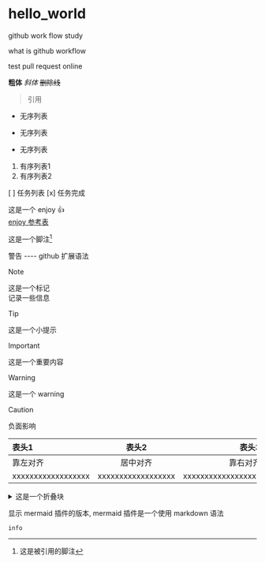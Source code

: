 # hello_world
github work flow study

what is github workflow

test pull request online

__粗体__
_斜体_
~~删除线~~

> 引用

* 无序列表
- 无序列表
+ 无序列表

1. 有序列表1
2. 有序列表2

[ ] 任务列表
[x] 任务完成

这是一个 enjoy :+1:     
[enjoy 参考表](https://github.com/ikatyang/emoji-cheat-sheet/blob/master/README.md)

这是一个脚注[^1]


警告 ---- github 扩展语法
> [!NOTE]
> 这是一个标记    
> 记录一些信息

> [!TIP]
> 这是一个小提示

> [!IMPORTANT]
> 这是一个重要内容

> [!WARNING]
> 这是一个 warning

> [!CAUTION]
> 负面影响


| 表头1 | 表头2 | 表头3 |
| :-- | :--: | --: |
|靠左对齐| 居中对齐 | 靠右对齐 |
| xxxxxxxxxxxxxxxxxx | xxxxxxxxxxxxxxxxxx | xxxxxxxxxxxxxxxxxx |


<details>
  <summary>这是一个折叠块</summary>
  
  ```python
    import time
    # 这里是一些技术细节
    # 这个 block 可以折叠
  ```
  
</details>

显示 mermaid 插件的版本, mermaid 插件是一个使用 markdown 语法
```mermaid
info
```



[^1]: 这是被引用的脚注

